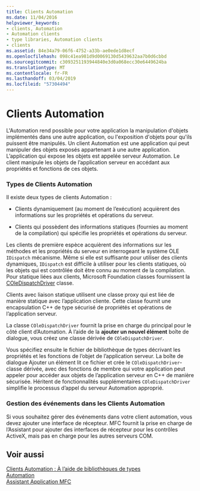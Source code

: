 ```yaml
---
title: Clients Automation
ms.date: 11/04/2016
helpviewer_keywords:
- clients, Automation
- Automation clients
- type libraries, Automation clients
- clients
ms.assetid: 84e34a79-06f6-4752-a33b-ae0ede1d8ecf
ms.openlocfilehash: 098c41ea981d9d0069130d5439632aa7b0d6cbbd
ms.sourcegitcommit: c3093251193944840e3d0a068ecc30e6449624ba
ms.translationtype: MT
ms.contentlocale: fr-FR
ms.lasthandoff: 03/04/2019
ms.locfileid: "57304494"
---
```

# <a name="automation-clients"></a>Clients Automation

L'Automation rend possible pour votre application la manipulation d'objets implémentés dans une autre application, ou l'exposition d'objets pour qu'ils puissent être manipulés. Un client Automation est une application qui peut manipuler des objets exposés appartenant à une autre application. L’application qui expose les objets est appelée serveur Automation. Le client manipule les objets de l’application serveur en accédant aux propriétés et fonctions de ces objets.

### <a name="types-of-automation-clients"></a>Types de Clients Automation

Il existe deux types de clients Automation :

- Clients dynamiquement (au moment de l’exécution) acquièrent des informations sur les propriétés et opérations du serveur.

- Clients qui possèdent des informations statiques (fournies au moment de la compilation) qui spécifie les propriétés et opérations du serveur.

Les clients de première espèce acquièrent des informations sur les méthodes et les propriétés du serveur en interrogeant le système OLE `IDispatch` mécanisme. Même si elle est suffisante pour utiliser des clients dynamiques, `IDispatch` est difficile à utiliser pour les clients statiques, où les objets qui est contrôlée doit être connu au moment de la compilation. Pour statique liées aux clients, Microsoft Foundation classes fournissent la [COleDispatchDriver](../mfc/reference/coledispatchdriver-class.md) classe.

Clients avec liaison statique utilisent une classe proxy qui est liée de manière statique avec l’application cliente. Cette classe fournit une encapsulation C++ de type sécurisé de propriétés et opérations de l’application serveur.

La classe `COleDispatchDriver` fournit la prise en charge du principal pour le côté client d’Automation. À l’aide de la **ajouter un nouvel élément** boîte de dialogue, vous créez une classe dérivée de `COleDispatchDriver`.

Vous spécifiez ensuite le fichier de bibliothèque de types décrivant les propriétés et les fonctions de l’objet de l’application serveur. La boîte de dialogue Ajouter un élément lit ce fichier et crée le `COleDispatchDriver`-classe dérivée, avec des fonctions de membre qui votre application peut appeler pour accéder aux objets de l’application serveur en C++ de manière sécurisée. Héritent de fonctionnalités supplémentaires `COleDispatchDriver` simplifie le processus d’appel du serveur Automation approprié.

### <a name="handling-events-in-automation-clients"></a>Gestion des événements dans les Clients Automation

Si vous souhaitez gérer des événements dans votre client automation, vous devez ajouter une interface de récepteur. MFC fournit la prise en charge de l’Assistant pour ajouter des interfaces de récepteur pour les contrôles ActiveX, mais pas en charge pour les autres serveurs COM.

## <a name="see-also"></a>Voir aussi

[Clients Automation : À l’aide de bibliothèques de types](../mfc/automation-clients-using-type-libraries.md)<br/>
[Automation](../mfc/automation.md)<br/>
[Assistant Application MFC](../mfc/reference/mfc-application-wizard.md)
